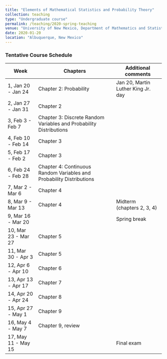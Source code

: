 ```yaml
---
title: "Elements of Mathematical Statistics and Probability Theory"
collection: teaching
type: "Undergraduate course"
permalink: /teaching/2020-spring-teaching
venue: "University of New Mexico, Department of Mathematics and Statistics"
date: 2020-01-20
location: "Albuquerque, New Mexico"
---
```



### Tentative Course Schedule

| Week                 | Chapters          |  Additional comments                                         |
| ------------         | ----------        | ------------------------------------------------------------ |
| 1, Jan 20 - Jan 24   | Chapter 2: Probability         | Jan 20, Martin Luther King Jr. day                           |
| 2, Jan 27 - Jan 31   | Chapter 2          |                                                              |
| 3, Feb 3 - Feb 7     | Chapter 3: Discrete Random Variables and Probability Distributions         |                                                              |
| 4, Feb 10 - Feb 14   | Chapter 3         |                                                              |
| 5, Feb 17 - Feb 2    | Chapter 3         |                                                              |
| 6, Feb 24 - Feb 28   | Chapter 4: Continuous Random Variables and Probability Distributions         |                                                              |
| 7, Mar 2 - Mar 6     | Chapter 4         |                                                              |
| 8, Mar 9 - Mar 13    | Chapter 4         | Midterm (chapters 2, 3, 4)                                   |
| 9, Mar 16 - Mar 20   |                   | Spring break                                                 |
| 10, Mar 23 - Mar 27  | Chapter 5         |                                                              |
| 11, Mar 30 - Apr 3   | Chapter 5         |                                                              |
| 12, Apr 6 - Apr 10   | Chapter 6         |                                                              |
| 13, Apr 13 - Apr 17  | Chapter 7         |                                                              |
| 14, Apr 20 - Apr 24  | Chapter 8         |                                                              |
| 15, Apr 27 - May 1   | Chapter 9         |                                                              |
| 16, May 4 - May 7    | Chapter 9, review |                                                              |
| 17, May 11 - May 15  |                   | Final exam                                                   |


